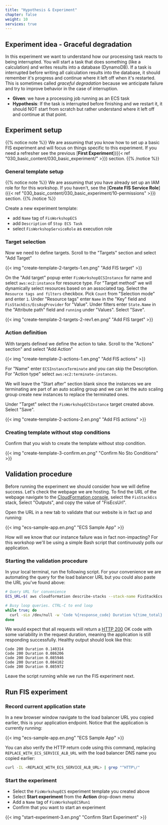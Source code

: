 ```yaml
---
title: "Hypothesis & Experiment"
chapter: false
weight: 10
services: true
---
```

 
## Experiment idea - Graceful degradation

In this experiment we want to understand how our processing task reacts to being interrupted. You will start a task that does something (like a calculation) and writes results into a database (DynamoDB). If a task is interrupted before writing all calculation results into the database, it should remember it's progress and continue where it left off when it's restarted. This is sometimes called *graceful degradation* because we anticipate failure and try to improve behavior in the case of interruption.

* **Given**: we have a processing job running as an ECS task
* **Hypothesis**: If the task is interrupted before finishing and we restart it, it should NOT start from scratch but rather understand where it left off and continue at that point.

## Experiment setup

{{% notice note %}}
We are assuming that you know how to set up a basic FIS experiment and will focus on things specific to this experiment. If you need a refresher see the previous [**First Experiment**]({{< ref "030_basic_content/030_basic_experiment/" >}}) section.
{{% /notice %}}

### General template setup

{{% notice note %}}
We are assuming that you have already set up an IAM role for for this workshop. If you haven't, see the [**Create FIS Service Role**]({{< ref "030_basic_content/030_basic_experiment/10-permissions" >}}) section.
{{% /notice %}}

Create a new experiment template:
  * add `Name` tag of `FisWorkshopECS`
  * add `Description` of `Stop ECS Task`
  * select `FisWorkshopServiceRole` as execution role

### Target selection

Now we need to define targets. Scroll to the "Targets" section and select "Add Target"

{{< img "create-template-2-targets-1.en.png" "Add FIS target" >}}

On the "Add target" popup enter `FisWorkshopECSInstance` for name and select `aws:ec2:instance` for resource type. For "Target method" we will dynamically select resources based on an associated tag. Select the `Resource tags and filters` checkbox. Pick `Count` from "Selection mode" and enter `1`. Under "Resource tags" enter `Name` in the "Key" field and `FisStackEcs/EcsAsgProvider` for "Value". Under filters enter `State.Name` in the "Attribute path" field and `running` under "Values". Select "Save".

{{< img "create-template-2-targets-2-rev1.en.png" "Add FIS target" >}}

### Action definition

With targets defined we define the action to take. Scroll to the "Actions" section" and select "Add Action"

{{< img "create-template-2-actions-1.en.png" "Add FIS actions" >}}

For "Name" enter `ECSInstanceTerminate` and you can skip the Description. For "Action type" select `aws:ec2:terminate-instances`.

We will leave the "Start after" section blank since the instances we are terminating are part of an auto scaling group and we can let the auto scaling group create new instances to replace the terminated ones.

Under "Target" select the `FisWorkshopECSInstance` target created above. Select "Save".

{{< img "create-template-2-actions-2.en.png" "Add FIS actions" >}}

### Creating template without stop conditions

Confirm that you wish to create the template without stop condition.

{{< img "create-template-3-confirm.en.png" "Confirm No Sto Conditions" >}}

## Validation procedure

Before running the experiment we should consider how we will define success. Let's check the webpage we are hosting. To find the URL of the webpage navigate to the [CloudFormation console](https://console.aws.amazon.com/cloudformation/home?#/stacks?filteringStatus=active&filteringText=FisStackEcs&viewNested=true&hideStacks=false), select the `FisStackEcs` stack, Select "Outputs", and copy the value of "FisEcsUrl".

Open the URL in a new tab to validate that our website is in fact up and running:

{{< img "ecs-sample-app.en.png" "ECS Sample App" >}}

How will we know that our instance failure was in fact non-impacting? For this workshop we'll be using a simple Bash script that continuously polls our application.

### Starting the validation procedure

In your local terminal, run the following script. For your convenience we are automating the query for the load balancer URL but you could also paste the URL you've found above:

```bash
# Query URL for convenience
ECS_URL=$( aws cloudformation describe-stacks --stack-name FisStackEcs --query "Stacks[*].Outputs[?OutputKey=='FisEcsUrl'].OutputValue" --output text )

# Busy loop queries. CTRL-C to end loop
while true; do
  curl -sLo /dev/null -w 'Code %{response_code} Duration %{time_total} \n' ${ECS_URL}
done
```

We would expect that all requests will return a [HTTP 200](https://developer.mozilla.org/en-US/docs/Web/HTTP/Status/200) OK code with some variability in the request duration, meaning the application is still responding successfully. Healthy output should look like this:

```text
Code 200 Duration 0.140314 
Code 200 Duration 0.086206 
Code 200 Duration 0.085946 
Code 200 Duration 0.084102 
Code 200 Duration 0.085972 
```

Leave the script running while we run the FIS experiment next.

## Run FIS experiment

### Record current application state

In a new browser window navigate to the load balancer URL you copied earlier, this is your application endpoint. Notice that the application is currently running:

{{< img "ecs-sample-app.en.png" "ECS Sample App" >}}

You can also verify the HTTP return code using this command, replacing `REPLACE_WITH_ECS_SERVICE_ALB_URL` with the load balancer DNS name you copied earlier:

```bash
curl -IL <REPLACE_WITH_ECS_SERVICE_ALB_URL> | grep "^HTTP\/"
```

### Start the experiment

* Select the `FisWorkshopECS` experiment template you created above 
* Select **Start experiment** from the **Action** drop-down menu
* Add a `Name` tag of `FisWorkshopECSRun1`
* Confirm that you want to start an experiment

{{< img "start-experiment-3.en.png" "Confirm Start Experiment" >}}
